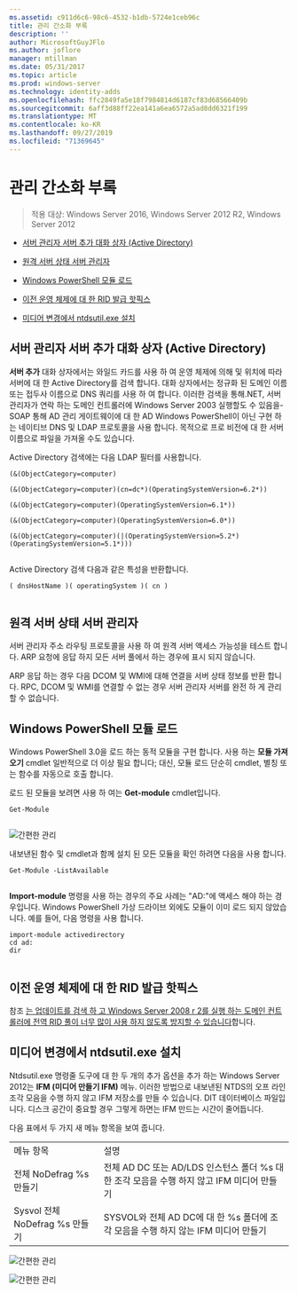 ```yaml
---
ms.assetid: c911d6c6-98c6-4532-b1db-5724e1ceb96c
title: 관리 간소화 부록
description: ''
author: MicrosoftGuyJFlo
ms.author: joflore
manager: mtillman
ms.date: 05/31/2017
ms.topic: article
ms.prod: windows-server
ms.technology: identity-adds
ms.openlocfilehash: ffc2849fa5e18f7984814d6187cf83d68566409b
ms.sourcegitcommit: 6aff3d88ff22ea141a6ea6572a5ad8dd6321f199
ms.translationtype: MT
ms.contentlocale: ko-KR
ms.lasthandoff: 09/27/2019
ms.locfileid: "71369645"
---
```

# <a name="simplified-administration-appendix"></a>관리 간소화 부록

>적용 대상: Windows Server 2016, Windows Server 2012 R2, Windows Server 2012

  
-   [서버 관리자 서버 추가 대화 상자 (Active Directory)](../../ad-ds/deploy/Simplified-Administration-Appendix.md#BKMK_AddServers)  
  
-   [원격 서버 상태 서버 관리자](../../ad-ds/deploy/Simplified-Administration-Appendix.md#BKMK_ServerMgrStatus)  
  
-   [Windows PowerShell 모듈 로드](../../ad-ds/deploy/Simplified-Administration-Appendix.md#BKMK_PSLoadModule)  
  
-   [이전 운영 체제에 대 한 RID 발급 핫픽스](../../ad-ds/deploy/Simplified-Administration-Appendix.md#BKMK_Rid)  
  
-   [미디어 변경에서 ntdsutil.exe 설치](../../ad-ds/deploy/Simplified-Administration-Appendix.md#BKMK_IFM)  
  
## <a name="BKMK_AddServers"></a>서버 관리자 서버 추가 대화 상자 (Active Directory)  

**서버 추가** 대화 상자에서는 와일드 카드를 사용 하 여 운영 체제에 의해 및 위치에 따라 서버에 대 한 Active Directory를 검색 합니다. 대화 상자에서는 정규화 된 도메인 이름 또는 접두사 이름으로 DNS 쿼리를 사용 하 여 합니다. 이러한 검색을 통해.NET, 서버 관리자가 연락 하는 도메인 컨트롤러에 Windows Server 2003 실행할도 수 있음을-SOAP 통해 AD 관리 게이트웨이에 대 한 AD Windows PowerShell이 아닌 구현 하는 네이티브 DNS 및 LDAP 프로토콜을 사용 합니다. 목적으로 프로 비전에 대 한 서버 이름으로 파일을 가져올 수도 있습니다.  
  
Active Directory 검색에는 다음 LDAP 필터를 사용합니다.  
  
```  
(&(ObjectCategory=computer)  
  
(&(ObjectCategory=computer)(cn=dc*)(OperatingSystemVersion=6.2*))  
  
(&(ObjectCategory=computer)(OperatingSystemVersion=6.1*))  
  
(&(ObjectCategory=computer)(OperatingSystemVersion=6.0*))  
  
(&(ObjectCategory=computer)(|(OperatingSystemVersion=5.2*)(OperatingSystemVersion=5.1*)))  
  
```  
  
Active Directory 검색 다음과 같은 특성을 반환합니다.  
  
```  
( dnsHostName )( operatingSystem )( cn )  
  
```  
  
## <a name="BKMK_ServerMgrStatus"></a>원격 서버 상태 서버 관리자  
서버 관리자 주소 라우팅 프로토콜을 사용 하 여 원격 서버 액세스 가능성을 테스트 합니다. ARP 요청에 응답 하지 모든 서버 풀에서 하는 경우에 표시 되지 않습니다.  
  
ARP 응답 하는 경우 다음 DCOM 및 WMI에 대해 연결을 서버 상태 정보를 반환 합니다. RPC, DCOM 및 WMI를 연결할 수 없는 경우 서버 관리자 서버를 완전 하 게 관리할 수 없습니다.  
  
## <a name="BKMK_PSLoadModule"></a>Windows PowerShell 모듈 로드  
Windows PowerShell 3.0을 로드 하는 동적 모듈을 구현 합니다. 사용 하는 **모듈 가져오기** cmdlet 일반적으로 더 이상 필요 합니다; 대신, 모듈 로드 단순히 cmdlet, 별칭 또는 함수를 자동으로 호출 합니다.  
  
로드 된 모듈을 보려면 사용 하 여는 **Get-module** cmdlet입니다.  
  
```  
Get-Module  
  
```  
  
![간편한 관리](media/Simplified-Administration-Appendix/ADDS_PSGetModule.gif)  
  
내보낸된 함수 및 cmdlet과 함께 설치 된 모든 모듈을 확인 하려면 다음을 사용 합니다.  
  
```  
Get-Module -ListAvailable  
  
```  
  
**Import-module** 명령을 사용 하는 경우의 주요 사례는 "AD:"에 액세스 해야 하는 경우입니다. Windows PowerShell 가상 드라이브 외에도 모듈이 이미 로드 되지 않았습니다. 예를 들어, 다음 명령을 사용 합니다.  
  
```  
import-module activedirectory  
cd ad:  
dir  
  
```  
  
## <a name="BKMK_Rid"></a>이전 운영 체제에 대 한 RID 발급 핫픽스  
참조 [는 업데이트를 검색 하 고 Windows Server 2008 r 2를 실행 하는 도메인 컨트롤러에 전역 RID 풀이 너무 많이 사용 하지 않도록 방지할 수 있습니다](https://support.microsoft.com/kb/2618669)합니다.  
  
## <a name="BKMK_IFM"></a>미디어 변경에서 ntdsutil.exe 설치  
Ntdsutil.exe 명령줄 도구에 대 한 두 개의 추가 옵션을 추가 하는 Windows Server 2012는 **IFM (미디어 만들기 IFM)** 메뉴. 이러한 방법으로 내보낸된 NTDS의 오프 라인 조각 모음을 수행 하지 않고 IFM 저장소를 만들 수 있습니다. DIT 데이터베이스 파일입니다. 디스크 공간이 중요할 경우 그렇게 하면는 IFM 만드는 시간이 줄어듭니다.  
  
다음 표에서 두 가지 새 메뉴 항목을 보여 줍니다.  
  
|||  
|-|-|  
|메뉴 항목|설명|  
|전체 NoDefrag %s 만들기|전체 AD DC 또는 AD/LDS 인스턴스 폴더 %s 대 한 조각 모음을 수행 하지 않고 IFM 미디어 만들기|  
|Sysvol 전체 NoDefrag %s 만들기|SYSVOL와 전체 AD DC에 대 한 %s 폴더에 조각 모음을 수행 하지 않는 IFM 미디어 만들기|  
  
![간편한 관리](media/Simplified-Administration-Appendix/ADDS_PSIFM.png)  
  
![간편한 관리](media/Simplified-Administration-Appendix/ADDS_PSIFMComplete.gif)  
  


